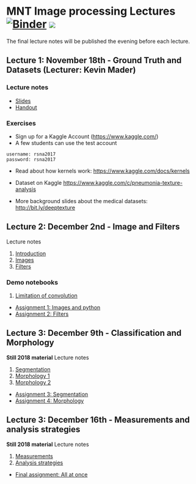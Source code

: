 # MNT Image processing Lectures [![Binder](https://mybinder.org/badge_logo.svg)](https://mybinder.org/v2/gh/ImagingLectures/MNT_Lectures2019/master) ![](https://github.com/ImagingLectures/MNT_Lectures2019/workflows/build_notebooks/badge.svg)
The final lecture notes will be published the evening before each lecture.

## Lecture 1: November 18th - Ground Truth and Datasets (Lecturer: Kevin Mader)

### Lecture notes
- [Slides](http://nbviewer.jupyter.org/format/slides/github/ImagingLectures/MNT_Lectures2019/blob/master/Lecture1/Datasets.ipynb)
- [Handout](http://nbviewer.jupyter.org/github/ImagingLectures/MNT_Lectures2019//blob/master/Lecture1/Datasets.ipynb)

### Exercises
- Sign up for a Kaggle Account (https://www.kaggle.com/)
 - A few students can use the test account

```
username: rsna2017
password: rsna2017
 ```
- Read about how kernels work: https://www.kaggle.com/docs/kernels

- Dataset on Kaggle https://www.kaggle.com/c/pneumonia-texture-analysis

- More background slides about the medical datasets: http://bit.ly/deeptexture



## Lecture 2: December 2nd - Image and Filters

Lecture notes
1. [Introduction](https://github.com/ImagingLectures/MNT_Lectures2019/blob/master/Lecture2/00_lecture_introduction.pdf)
2. [Images](https://github.com/ImagingLectures/MNT_Lectures2019/blob/master/Lecture2/01_lecture_images.pdf)
3. [Filters](https://github.com/ImagingLectures/MNT_Lectures2019/blob/master/Lecture2/02_lecture_filters.pdf)

### Demo notebooks
1. [Limitation of convolution](https://github.com/ImagingLectures/MNT_Lectures2019/blob/master/Lecture2/LimitationConventionalFilters.ipynb)

* [Assignment 1: Images and python](https://github.com/ImagingLectures/image-processing-with-python-anderskaestner)
* [Assignment 2: Filters](https://github.com/ImagingLectures/filters_anderskaestner)

## Lecture 3: December 9th - Classification and Morphology
<b>Still 2018 material</b>
Lecture notes
1. [Segmentation](https://github.com/ImagingLectures/MNT_Lectures/blob/master/Lecture2/03_lecture_segmentation.pdf)
2. [Morphology 1](https://github.com/ImagingLectures/MNT_Lectures/blob/master/Lecture2/04_lecture_morphology.pdf)
3. [Morphology 2](https://github.com/ImagingLectures/MNT_Lectures/blob/master/Lecture2/04_lecture_morphology2.pdf)

* [Assignment 3: Segmentation](https://github.com/ImagingLectures/segmentation-anderskaestner)
* [Assignment 4: Morphology](https://github.com/ImagingLectures/morphology_anderskaestner)

## Lecture 3: December 16th - Measurements and analysis strategies
<b>Still 2018 material</b>
Lecture notes
1. [Measurements](https://github.com/ImagingLectures/MNT_Lectures/blob/master/Lecture3/05_lecture_analysis.pdf)
2. [Analysis strategies](https://github.com/ImagingLectures/MNT_Lectures/blob/master/Lecture3/06_lecture_strategies.pdf)

* [Final assignment: All at once](https://github.com/ImagingLectures/final_assignment)
